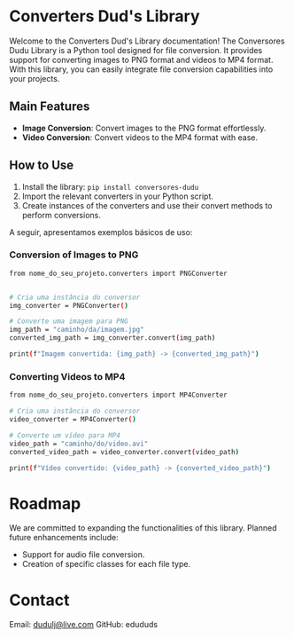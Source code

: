 # Converters Dud's Library

Welcome to the Converters Dud's Library documentation! The Conversores Dudu Library is a Python tool designed for file conversion. It provides support for converting images to PNG format and videos to MP4 format. With this library, you can easily integrate file conversion capabilities into your projects.

## Main Features
- **Image Conversion**: Convert images to the PNG format effortlessly.
- **Video Conversion**: Convert videos to the MP4 format with ease.

## How to Use

1. Install the library: ``pip install conversores-dudu``
2. Import the relevant converters in your Python script.
3. Create instances of the converters and use their convert methods to perform conversions.


A seguir, apresentamos exemplos básicos de uso:

### Conversion of Images to PNG
```bash
from nome_do_seu_projeto.converters import PNGConverter


# Cria uma instância do conversor
img_converter = PNGConverter()

# Converte uma imagem para PNG
img_path = "caminho/da/imagem.jpg"
converted_img_path = img_converter.convert(img_path)

print(f"Imagem convertida: {img_path} -> {converted_img_path}")
```

### Converting Videos to MP4
```bash
from nome_do_seu_projeto.converters import MP4Converter

# Cria uma instância do conversor
video_converter = MP4Converter()

# Converte um vídeo para MP4
video_path = "caminho/do/video.avi"
converted_video_path = video_converter.convert(video_path)

print(f"Vídeo convertido: {video_path} -> {converted_video_path}")
```
# Roadmap
We are committed to expanding the functionalities of this library. Planned future enhancements include:

- Support for audio file conversion.
- Creation of specific classes for each file type.

# Contact
Email: dudulj@live.com
GitHub: edududs